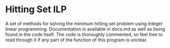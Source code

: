 # Hitting Set ILP

A set of methods for solving the minimum hitting set problem using integer linear programming.
Documentation is available in docs.md as well as being found in the code itself. The code is 
thoroughly commented, so feel free to read through it if any part of the function of this program
is unclear.